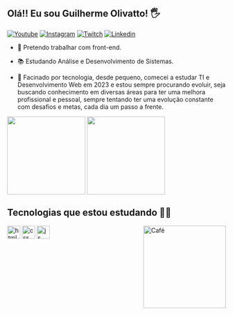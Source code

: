 ## Olá!! Eu sou Guilherme Olivatto! 🖐️

[![Youtube](https://img.shields.io/badge/YouTube-FF0000?style=for-the-badge&logo=youtube&logoColor=white)](https://www.youtube.com/channel/UCBW9wEtuYbZa5fxuEhP3X5A)
[![Instagram](https://img.shields.io/badge/Instagram-E4405F?style=for-the-badge&logo=instagram&logoColor=white)](https://www.instagram.com/guilherme.olivatto/)
[![Twitch](https://img.shields.io/badge/Twitch-9146FF?style=for-the-badge&logo=twitch&logoColor=white)](https://www.twitch.tv/cafezinho_brz)
[![Linkedin](https://img.shields.io/badge/linkedin-1572B6?style=for-the-badge&logo=linkedin&logoColor=white%22)](https://www.linkedin.com/in/guilherme-olivatto-bb2045269)

- 🔭 Pretendo trabalhar com front-end.

- :books: Estudando Análise e Desenvolvimento de Sistemas.

- 💬 Facinado por tecnologia, desde pequeno, comecei a estudar TI e Desenvolvimento Web em 2023 e estou sempre procurando evoluir, seja buscando conhecimento em diversas áreas para ter uma melhora profissional e pessoal, sempre tentando ter uma evolução constante com desafios e metas, cada dia um passo a frente.

<a> <img height="180em"   align="center" src="https://github-readme-stats.vercel.app/api?username=gomeszk10&show_icons=true&theme=chartreuse-dark&include_all_commits=true&count_private=true"/>
<img height="180em"  align="center" src="https://github-readme-stats.vercel.app/api/top-langs/?username=gomeszk10&layout=compact&langs_count=7&theme=chartreuse-dark" />
</a> 
         
## Tecnologias que estou estudando :man_technologist:

<div style="display: inline_block">
  <img align="center" alt="html5" height="30" width"40" src="https://img.shields.io/badge/HTML5-E34F26?style=for-the-badge&logo=html5&logoColor=white" />
  <img align="center" alt="css" height="30" width"40" src="https://img.shields.io/badge/CSS3-1572B6?style=for-the-badge&logo=css3&logoColor=white" />
  <img align="center" alt="js" height="30" width"40" src="https://img.shields.io/badge/JavaScript-F7DF1E?style=for-the-badge&logo=javascript&logoColor=black" />
  <img align="right" height="190" width"150"  alt="Café" src="https://cdn.discordapp.com/attachments/955901245346938880/1097964482162081912/gif_git.gif" />
</div><br/>

